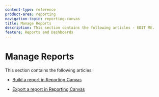 ```yaml
---
content-type: reference
product-area: reporting
navigation-topic: reporting-canvas
title: Manage Reports
description: This section contains the following articles - EDIT ME.
feature: Reports and Dashboards
---
```


# Manage Reports

This section contains the following articles:

  <!--
  <li data-mc-conditions="QuicksilverOrClassic.Draft mode"> <p><a href="../../../reports-and-dashboards/reporting-canvas/manage-reports/get-started-reports.md" class="MCXref xref" xrefformat="{para}">Get started with Reporting Canvas</a> </p> </li>
  -->

* [Build a report in Reporting Canvas](../../../reports-and-dashboards/reporting-canvas/manage-reports/build-report.md)

  <!--
  <li data-mc-conditions="QuicksilverOrClassic.Draft mode"> <p><a href="../../../reports-and-dashboards/reporting-canvas/manage-reports/list-your-reports.md" class="MCXref xref" xrefformat="{para}">List your reports in Reporting Canvas</a> </p> </li>
  -->

  <!--
  <li data-mc-conditions="QuicksilverOrClassic.Draft mode"> <p><a href="../../../reports-and-dashboards/reporting-canvas/manage-reports/view-report.md" class="MCXref xref" xrefformat="{para}">View a report in Reporting Canvas</a> </p> </li>
  -->

* [Export a report in Reporting Canvas](../../../reports-and-dashboards/reporting-canvas/manage-reports/export-report.md)

  <!--
  <li data-mc-conditions="QuicksilverOrClassic.Draft mode"> <p><a href="../../../reports-and-dashboards/reporting-canvas/manage-reports/send-report.md" class="MCXref xref" xrefformat="{para}">Send a report in Reporting Canvas</a> </p> </li>
  -->

